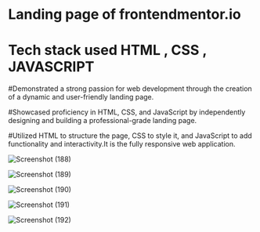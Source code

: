 # Landing page of frontendmentor.io 

# Tech stack used HTML , CSS , JAVASCRIPT


#Demonstrated a strong passion for web development through the creation of a dynamic and user-friendly landing page. </br>

#Showcased proficiency in HTML, CSS, and JavaScript by independently designing and building a professional-grade landing page. </br>

#Utilized HTML to structure the page, CSS to style it, and JavaScript to add functionality and interactivity.It is the fully responsive web application. </br>

![Screenshot (188)](https://github.com/MaheshGuduru3/frontendmentor/assets/136345745/6d20a0ea-df3b-404e-83db-bd7d7e0ca3ef)

![Screenshot (189)](https://github.com/MaheshGuduru3/frontendmentor/assets/136345745/012c74ae-1a8b-4025-ab91-bf274daf2739)

![Screenshot (190)](https://github.com/MaheshGuduru3/frontendmentor/assets/136345745/07d1a4de-1595-4d13-9d81-56adf1b33fcb)

![Screenshot (191)](https://github.com/MaheshGuduru3/frontendmentor/assets/136345745/9dc3c4ae-59e1-4713-8bcc-6158d967e849)

![Screenshot (192)](https://github.com/MaheshGuduru3/frontendmentor/assets/136345745/4282c9cf-4ac4-4f57-81e5-eb912d304b08)
